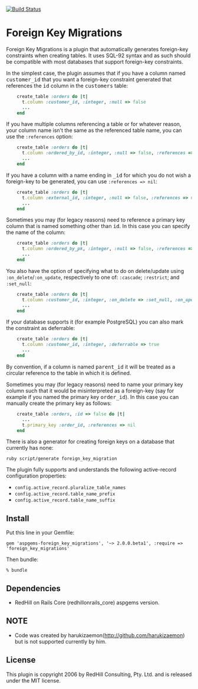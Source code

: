 [![Build Status](https://secure.travis-ci.org/aspgems/foreign_key_migrations.png)](http://travis-ci.org/aspgems/foreign_key_migrations)

Foreign Key Migrations
======================

Foreign Key Migrations is a plugin that automatically generates foreign-key
constraints when creating tables. It uses SQL-92 syntax and as such should be
compatible with most databases that support foreign-key constraints.

In the simplest case, the plugin assumes that if you have a column named
<tt>customer_id</tt> that you want a foreign-key constraint generated that references
the <tt>id</tt> column in the <tt>customers</tt> table:

```ruby
    create_table :orders do |t|
      t.column :customer_id, :integer, :null => false
      ...
    end
```

If you have multiple columns referencing a table or for whatever reason, your
column name isn't the same as the referenced table name, you can use the
`:references` option:

```ruby
    create_table :orders do |t|
      t.column :ordered_by_id, :integer, :null => false, :references => :customers
      ...
    end
```

If you have a column with a name ending in <tt>_id</tt> for which you do not wish a
foreign-key to be generated, you can use `:references => nil`:

```ruby
    create_table :orders do |t|
      t.column :external_id, :integer, :null => false, :references => nil
      ...
    end
```

Sometimes you may (for legacy reasons) need to reference a primary key column that is
named something other than <tt>id</tt>. In this case you can specify the name of the column:

```ruby
    create_table :orders do |t|
      t.column :ordered_by_pk, :integer, :null => false, :references => [:customers, :pk]
      ...
    end
```

You also have the option of specifying what to do on delete/update using
`:on_delete`/`:on_update`, respectively to one of:
`:cascade`; `:restrict`; and `:set_null`:

```ruby
    create_table :orders do |t|
      t.column :customer_id, :integer, :on_delete => :set_null, :on_update => :cascade
      ...
    end
```

If your database supports it (for example PostgreSQL) you can also mark the constraint as deferrable:

```ruby
    create_table :orders do |t|
      t.column :customer_id, :integer, :deferrable => true
      ...
    end
```

By convention, if a column is named <tt>parent_id</tt> it will be treated as a circular reference to
the table in which it is defined.

Sometimes you may (for legacy reasons) need to name your primary key column such that it
would be misinterpreted as a foreign-key (say for example if you named the primary key
<tt>order_id</tt>). In this case you can manually create the primary key as follows:

```ruby
    create_table :orders, :id => false do |t|
      ...
      t.primary_key :order_id, :references => nil
    end
```

There is also a generator for creating foreign keys on a database that currently has none:

    ruby script/generate foreign_key_migration

The plugin fully supports and understands the following active-record
configuration properties:

* `config.active_record.pluralize_table_names`
* `config.active_record.table_name_prefix`
* `config.active_record.table_name_suffix`

Install
-------

Put this line in your Gemfile:

    gem 'aspgems-foreign_key_migrations', '~> 2.0.0.beta1', :require => 'foreign_key_migrations'

Then bundle:

    % bundle

Dependencies
------------

* RedHill on Rails Core (redhillonrails_core) aspgems version.

NOTE
----

* Code was created by harukizaemon(http://github.com/harukizaemon) but is not supported currently by him.

License
-------

This plugin is copyright 2006 by RedHill Consulting, Pty. Ltd. and is released
under the MIT license.
